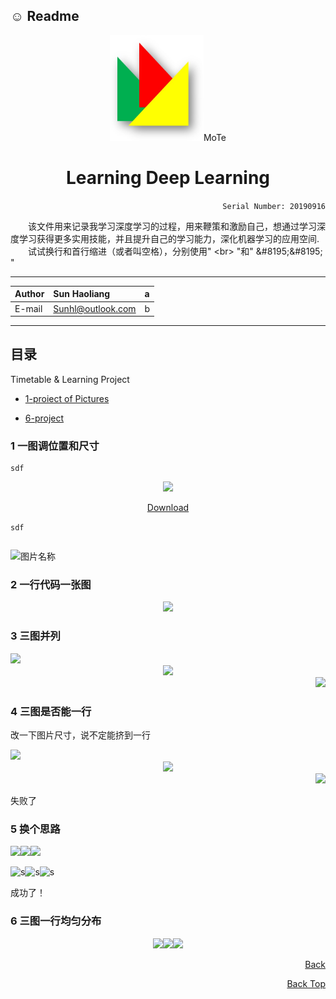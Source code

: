 :relaxed: Readme
--
<div align="center">
<img src="https://github.com/Sun365/Try-20190916/blob/master/logo.jpg" width="150">MoTe
  
Learning Deep Learning
================
</div>

<div align="right">
  
`Serial Number: 20190916`

</div>

&#8195;&#8195;该文件用来记录我学习深度学习的过程，用来鞭策和激励自己，想通过学习深度学习获得更多实用技能，并且提升自己的学习能力，深化机器学习的应用空间.<br>&#8195;&#8195;试试换行和首行缩进（或者叫空格），分别使用\" \<br> \"和\" \&#8195;\&#8195; \"

***
  
Author|Sun Haoliang|a
:-|:-|:-
|E-mail|Sunhl@outlook.com|b

***


## 目录
Timetable & Learning Project

* [1-proiect of Pictures](#1)

* [6-project](#6)

### 1 一图调位置和尺寸

```
sdf
```
<div align="center"> 
<img src="http://k.zol-img.com.cn/sjbbs/6875/a6874935_s.jpg" width="150">

[Download](http://k.zol-img.com.cn/sjbbs/6875/a6874935_s.jpg)
</div>

``` sdf ```

```` sdf
````

<img src="http://k.zol-img.com.cn/sjbbs/6875/a6874935_s.jpg" width = "400" height = "260" alt="图片名称"/>

### 2 一行代码一张图

<div align=center><img src="http://k.zol-img.com.cn/sjbbs/6875/a6874935_s.jpg" width="300"/></div>

### 3 三图并列

<div align=left><img src="http://k.zol-img.com.cn/sjbbs/6875/a6874935_s.jpg" width="300"/><div align=center><img src="http://k.zol-img.com.cn/sjbbs/6875/a6874935_s.jpg" width="300"/><div align=right><img src="http://k.zol-img.com.cn/sjbbs/6875/a6874935_s.jpg" width="300"/></div>
</div>

### 4 三图是否能一行
改一下图片尺寸，说不定能挤到一行
<div align=left><img src="http://k.zol-img.com.cn/sjbbs/6875/a6874935_s.jpg" width="200"/><div align=center><img src="http://k.zol-img.com.cn/sjbbs/6875/a6874935_s.jpg" width="100"/><div align=right><img src="http://k.zol-img.com.cn/sjbbs/6875/a6874935_s.jpg" width="50"/></div></div>
  
失败了

### 5 换个思路

<img src="http://k.zol-img.com.cn/sjbbs/6875/a6874935_s.jpg" width="200"><img src="http://k.zol-img.com.cn/sjbbs/6875/a6874935_s.jpg" width="100"><img src="http://k.zol-img.com.cn/sjbbs/6875/a6874935_s.jpg" width="50">

![s](https://thumbs.dreamstime.com/t/浣熊小猫缅因-132642039.jpg)![s](https://thumbs.dreamstime.com/t/浣熊小猫缅因-132642039.jpg)![s](https://thumbs.dreamstime.com/t/浣熊小猫缅因-132642039.jpg)

成功了！

### 6 三图一行均匀分布

<div align=center><img src="http://k.zol-img.com.cn/sjbbs/6875/a6874935_s.jpg" width="200"><img src="http://k.zol-img.com.cn/sjbbs/6875/a6874935_s.jpg" width="100"><img src="http://k.zol-img.com.cn/sjbbs/6875/a6874935_s.jpg" width="50"></div>
</div>

<div align="right">

[Back](#该文)

[Back Top](#readme)

</div>
